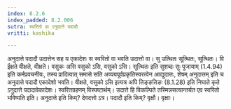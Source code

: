 ```yaml
---
index: 8.2.6
index_padded: 8.2.006
sutra: स्वरितो वा ऽनुदात्ते पदादौ
vritti: kashika

---
```

अनुदात्ते पदादौ उदात्तेन सह य एकादेशः स स्वरितो वा भवति उदात्तो वा। सु उत्थितः सूत्थितः, सूत्थितः। वि ईक्षते वीक्षते, वीक्षते। वसुकः असि वसुको ऽसि, वसुको ऽसि। सूत्थितः इति सुशब्दः सुः पूजायाम् (1.4.94) इति कर्मप्रवचनीयः, तस्य प्रादित्वात् समासे सति अव्ययपूर्वप्रकृतिस्वरत्वेन आद्युदात्तः, शेषम् अनुदात्तम् इति च अनुदात्ते पदादौ एकादेशो भवति। वीक्षते, वसुको ऽसि इत्यत्र अपि तिङ्ङतिङः (8.1.28) इति निघाते कृते ऽनुदात्ते पदादावेकादेशः। स्वरितग्रहणम् विस्पष्टार्थम्। उदात्ते हि विकल्पिते तस्मिन्नसत्यान्तर्यत एव स्वरितो भविष्यति इति। अनुदात्ते इति किम्? देवदत्तो ऽत्र। पदादौ इति किम्? वृक्षौ। वृक्षाः।